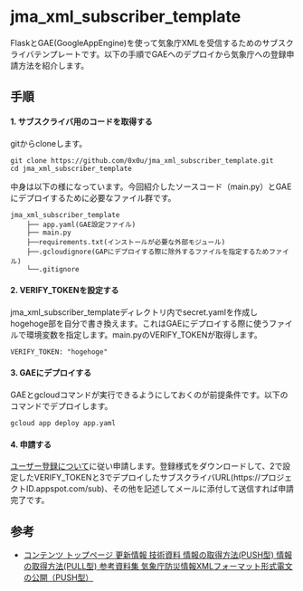 # jma_xml_subscriber_template
FlaskとGAE(GoogleAppEngine)を使って気象庁XMLを受信するためのサブスクライバテンプレートです。以下の手順でGAEへのデプロイから気象庁への登録申請方法を紹介します。

## 手順

#### 1. サブスクライバ用のコードを取得する
gitからcloneします。

```
git clone https://github.com/0x0u/jma_xml_subscriber_template.git
cd jma_xml_subscriber_template
```        

中身は以下の様になっています。今回紹介したソースコード（main.py）とGAEにデプロイするために必要なファイル群です。

```
jma_xml_subscriber_template
    ├── app.yaml(GAE設定ファイル)
    ├── main.py
    ├──requirements.txt(インストールが必要な外部モジュール)
    ├──.gcloudignore(GAPにデプロイする際に除外するファイルを指定するためファイル)
    └──.gitignore
```

#### 2. VERIFY_TOKENを設定する
jma_xml_subscriber_templateディレクトリ内でsecret.yamlを作成しhogehoge部を自分で書き換えます。これはGAEにデプロイする際に使うファイルで環境変数を指定します。main.pyのVERIFY_TOKENが取得します。

```
VERIFY_TOKEN: "hogehoge"
```

#### 3. GAEにデプロイする  
GAEとgcloudコマンドが実行できるようにしておくのが前提条件です。以下のコマンドでデプロイします。

```
gcloud app deploy app.yaml
```

#### 4. 申請する
[ユーザー登録について](http://xml.kishou.go.jp/open_trial/registration.html)に従い申請します。登録様式をダウンロードして、2で設定したVERIFY_TOKENと3でデプロイしたサブスクライバURL(https\://プロジェクトID.appspot.com/sub)、その他を記述してメールに添付して送信すれば申請完了です。


## 参考
* [コンテンツ
トップページ
更新情報
技術資料
情報の取得方法(PUSH型)
情報の取得方法(PULL型)
参考資料集
気象庁防災情報XMLフォーマット形式電文の公開（PUSH型）](http://xml.kishou.go.jp/open_trial/index.html)
